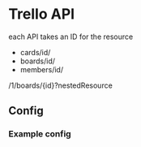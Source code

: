 # Trello API

each API takes an ID for the resource
- cards/id/
- boards/id/
- members/id/


/1/boards/{id}?nestedResource


## Config

### Example config
